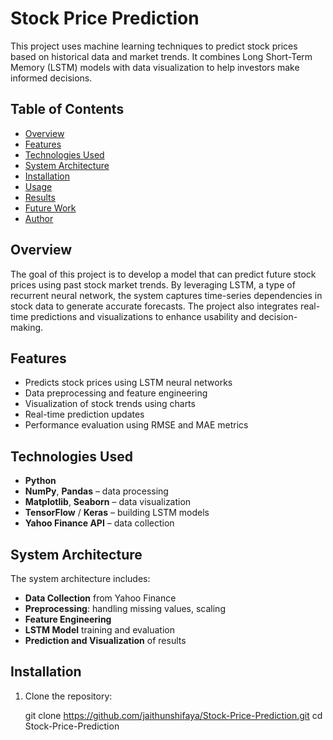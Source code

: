 # Stock Price Prediction

This project uses machine learning techniques to predict stock prices based on historical data and market trends. It combines Long Short-Term Memory (LSTM) models with data visualization to help investors make informed decisions.

## Table of Contents
- [Overview](#overview)
- [Features](#features)
- [Technologies Used](#technologies-used)
- [System Architecture](#system-architecture)
- [Installation](#installation)
- [Usage](#usage)
- [Results](#results)
- [Future Work](#future-work)
- [Author](#author)

## Overview

The goal of this project is to develop a model that can predict future stock prices using past stock market trends. By leveraging LSTM, a type of recurrent neural network, the system captures time-series dependencies in stock data to generate accurate forecasts. The project also integrates real-time predictions and visualizations to enhance usability and decision-making.

## Features

- Predicts stock prices using LSTM neural networks
- Data preprocessing and feature engineering
- Visualization of stock trends using charts
- Real-time prediction updates
- Performance evaluation using RMSE and MAE metrics

## Technologies Used

- **Python**
- **NumPy**, **Pandas** – data processing
- **Matplotlib**, **Seaborn** – data visualization
- **TensorFlow** / **Keras** – building LSTM models
- **Yahoo Finance API** – data collection

## System Architecture

The system architecture includes:
- **Data Collection** from Yahoo Finance
- **Preprocessing**: handling missing values, scaling
- **Feature Engineering**
- **LSTM Model** training and evaluation
- **Prediction and Visualization** of results

## Installation

1. Clone the repository:
  
   git clone https://github.com/jaithunshifaya/Stock-Price-Prediction.git
   cd Stock-Price-Prediction

